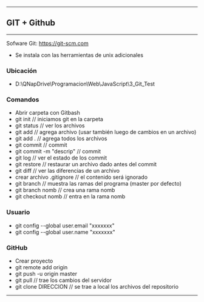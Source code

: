 --------------
## GIT + Github
--------------
Sofware Git: https://git-scm.com

 - Se instala con las herramientas de unix adicionales

### Ubicación
- D:\QNapDrive\Programacion\Web\JavaScript\3_Git_Test

### Comandos
- Abrir carpeta con Gitbash
- git init // iniciamos git en la carpeta
- git status // ver los archivos
- git add // agrega archivo (usar también luego de cambios en un archivo)
- git add . // agrega todos los archivos
- git commit // commit
- git commit -m "descrip" // commit
- git log // ver el estado de los commit
- git restore // restaurar un archivo dado antes del commit
- git diff // ver las diferencias de un archivo
- crear archivo .gitignore // el contenido será ignorado
- git branch // muestra las ramas del programa (master por defecto)
- git branch nomb // crea una rama nomb
- git checkout nomb // entra en la rama nomb

### Usuario
- git config --global user.email "xxxxxxx"
- git config --global user.name "xxxxxxx"

### GitHub
- Crear proyecto
- git remote add origin
- git push -u origin master
- git pull // trae los cambios del servidor
- git clone DIRECCION // se trae a local los archivos del repositorio

--------